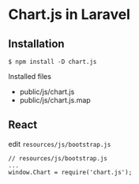 # Chart.js in Laravel

## Installation

```
$ npm install -D chart.js
```

Installed files

- public/js/chart.js
- public/js/chart.js.map

## React

edit `resources/js/bootstrap.js`

```
// resources/js/bootstrap.js
...
window.Chart = require('chart.js');
```

